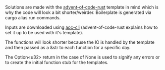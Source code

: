 Solutions are made with the [advent-of-code-rust](https://github.com/fspoettel/advent-of-code-rust) template in mind which is why the code will look a bit shorter/weirder. Boilerplate is generated via cargo alias run commands.    
 
Inputs are downloaded using [aoc-cli](https://github.com/scarvalhojr/aoc-cli) (advent-of-code-rust explains how to set it up to be used with it's template). 
  
The functions will look shorter because the IO is handled by the template and then passed as a &str to each function for a specific day.

The Option\<u32\> return in the case of None is used to signify any errors or to create the initial function stub for the templates.
